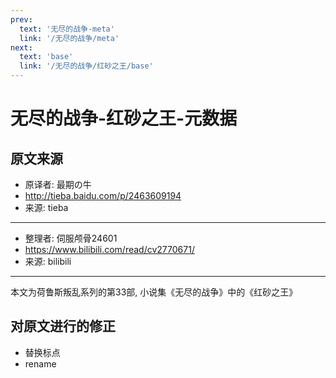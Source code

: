 ```yaml
---
prev:
  text: '无尽的战争-meta'
  link: '/无尽的战争/meta'
next:
  text: 'base'
  link: '/无尽的战争/红砂之王/base'
---
```


# 无尽的战争-红砂之王-元数据

## 原文来源

+ 原译者: 最期の牛
+ <http://tieba.baidu.com/p/2463609194>
+ 来源: tieba

--------

+ 整理者: 伺服颅骨24601
+ <https://www.bilibili.com/read/cv2770671/>
+ 来源: bilibili

--------

本文为荷鲁斯叛乱系列的第33部, 小说集《无尽的战争》中的《红砂之王》

## 对原文进行的修正

+ 替换标点
+ rename
